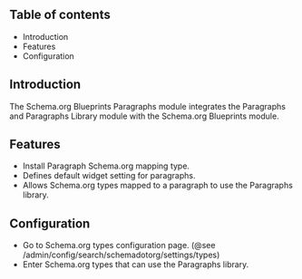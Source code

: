 Table of contents
-----------------

* Introduction
* Features
* Configuration


Introduction
------------

The Schema.org Blueprints Paragraphs module integrates the Paragraphs 
and Paragraphs Library module with the Schema.org Blueprints module.


Features
--------

- Install Paragraph Schema.org mapping type.
- Defines default widget setting for paragraphs.
- Allows Schema.org types mapped to a paragraph to use the Paragraphs library.

  
Configuration
-------------

- Go to Schema.org types configuration page.
  (@see /admin/config/search/schemadotorg/settings/types)
- Enter Schema.org types that can use the Paragraphs library.
